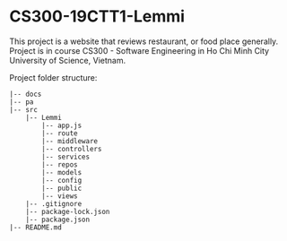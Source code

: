 # CS300-19CTT1-Lemmi

This project is a website that reviews restaurant, or food place generally.
Project is in course CS300 - Software Engineering in Ho Chi Minh City University of Science, Vietnam.

Project folder structure:

    |-- docs
    |-- pa
    |-- src
        |-- Lemmi
            |-- app.js
            |-- route
            |-- middleware
            |-- controllers
            |-- services
            |-- repos
            |-- models
            |-- config
            |-- public
            |-- views
        |-- .gitignore
        |-- package-lock.json
        |-- package.json
    |-- README.md